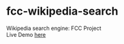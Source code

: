 # fcc-wikipedia-search
Wikipedia search engine: FCC Project <br>
Live Demo [here](http://codepen.io/hoatran1403/full/Mbmvyq/)
